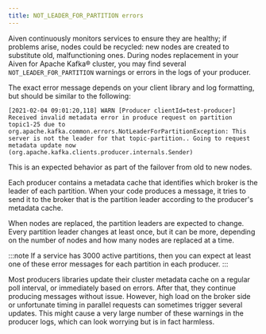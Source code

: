 ```yaml
---
title: NOT_LEADER_FOR_PARTITION errors
---
```


Aiven continuously monitors services to ensure they are healthy; if
problems arise, nodes could be recycled: new nodes are created to
substitute old, malfunctioning ones. During nodes replacement in your
Aiven for Apache Kafka® cluster, you may find several
`NOT_LEADER_FOR_PARTITION` warnings or errors in the logs of your
producer.

The exact error message depends on your client library and log
formatting, but should be similar to the following:

``` 
[2021-02-04 09:01:20,118] WARN [Producer clientId=test-producer] Received invalid metadata error in produce request on partition topic1-25 due to org.apache.kafka.common.errors.NotLeaderForPartitionException: This server is not the leader for that topic-partition.. Going to request metadata update now (org.apache.kafka.clients.producer.internals.Sender)
```

This is an expected behavior as part of the failover from old to new
nodes.

Each producer contains a metadata cache that identifies which broker is
the leader of each partition. When your code produces a message, it
tries to send it to the broker that is the partition leader according to
the producer\'s metadata cache.

When nodes are replaced, the partition leaders are expected to change.
Every partition leader changes at least once, but it can be more,
depending on the number of nodes and how many nodes are replaced at a
time.

:::note
If a service has 3000 active partitions, then you can expect at least
one of these error messages for each partition in each producer.
:::

Most producers libraries update their cluster metadata cache on a
regular poll interval, or immediately based on errors. After that, they
continue producing messages without issue. However, high load on the
broker side or unfortunate timing in parallel requests can sometimes
trigger several updates. This might cause a very large number of these
warnings in the producer logs, which can look worrying but is in fact
harmless.
